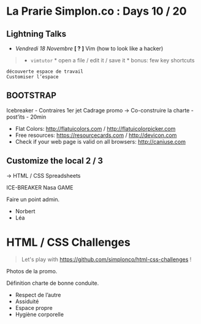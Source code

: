 # La Prarie Simplon.co : Days 10 / 20

## Lightning Talks

- _Vendredi 18 Novembre_ **[ ? ]** Vim (how to look like a hacker)
>   * `vimtutor`
    * open a file / edit it / save it
    * bonus: few key shortcuts

    découverte espace de travail
    Customiser l’espace

## BOOTSTRAP

Icebreaker - Contraires
1er jet Cadrage promo -> Co-construire la charte - post’its - 20min

* Flat Colors: http://flatuicolors.com / http://flatuicolorpicker.com
* Free resources: https://resourcecards.com / http://devicon.com
* Check if your web page is valid on all browsers: http://caniuse.com

## Customize the local 2 / 3

-> HTML / CSS Spreadsheets

ICE-BREAKER Nasa GAME

Faire un point admin.
- Norbert
- Léa

# HTML / CSS Challenges

> Let's play with https://github.com/simplonco/html-css-challenges !

Photos de la promo.

Définition charte de bonne conduite.
- Respect de l’autre
- Assiduité
- Espace propre
- Hygiène corporelle
